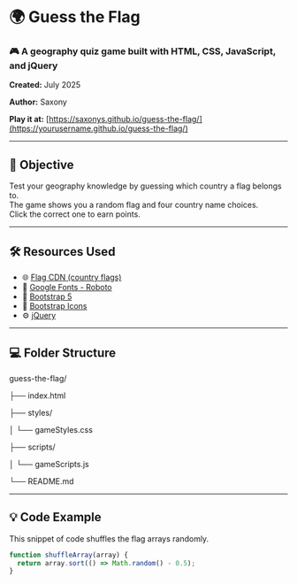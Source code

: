 # 🌍 Guess the Flag

### 🎮 A geography quiz game built with HTML, CSS, JavaScript, and jQuery  

**Created:** July 2025

**Author:** Saxony

**Play it at:** [https://saxonys.github.io/guess-the-flag/](https://yourusername.github.io/guess-the-flag/)

---

## 🧠 Objective

Test your geography knowledge by guessing which country a flag belongs to.  
The game shows you a random flag and four country name choices.  
Click the correct one to earn points.

---

## 🛠️ Resources Used

- 🌐 [Flag CDN (country flags)](https://flagcdn.com)
- 🎨 [Google Fonts - Roboto](https://fonts.google.com/specimen/Roboto)
- 🧩 [Bootstrap 5](https://getbootstrap.com/)
- 🧰 [Bootstrap Icons](https://icons.getbootstrap.com/)
- ⚙️ [jQuery](https://jquery.com/)

---

## 💻 Folder Structure

guess-the-flag/

├── index.html

├── styles/

│ └── gameStyles.css

├── scripts/

│ └── gameScripts.js

└── README.md

---

## 💡 Code Example

This snippet of code shuffles the flag arrays randomly.

```js
function shuffleArray(array) {
  return array.sort(() => Math.random() - 0.5);
}
```